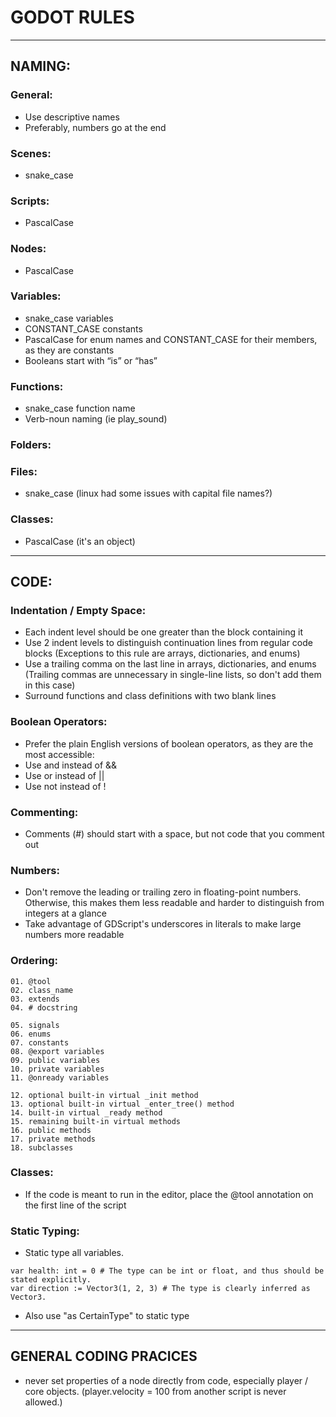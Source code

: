 # GODOT RULES

---

## NAMING:

### General:
- Use descriptive names
- Preferably, numbers go at the end

### Scenes:
- snake_case

### Scripts:
- PascalCase

### Nodes:
- PascalCase

### Variables:
- snake_case variables
- CONSTANT_CASE constants
- PascalCase for enum names and CONSTANT_CASE for their members, as they are constants
- Booleans start with “is” or “has”

### Functions:
- snake_case function name 
- Verb-noun naming (ie play_sound)

### Folders:

### Files:
- snake_case (linux had some issues with capital file names?)

### Classes:
- PascalCase (it's an object)

---

## CODE:

### Indentation / Empty Space:
- Each indent level should be one greater than the block containing it
- Use 2 indent levels to distinguish continuation lines from regular code blocks (Exceptions to this rule are arrays, dictionaries, and enums)
- Use a trailing comma on the last line in arrays, dictionaries, and enums (Trailing commas are unnecessary in single-line lists, so don't add them in this case)
- Surround functions and class definitions with two blank lines

### Boolean Operators:
- Prefer the plain English versions of boolean operators, as they are the most accessible:
- Use and instead of &&
- Use or instead of ||
- Use not instead of !

### Commenting:
- Comments (#) should start with a space, but not code that you comment out

### Numbers:
- Don't remove the leading or trailing zero in floating-point numbers. Otherwise, this makes them less readable and harder to distinguish from integers at a glance
- Take advantage of GDScript's underscores in literals to make large numbers more readable

### Ordering:
```
01. @tool
02. class_name
03. extends
04. # docstring

05. signals
06. enums
07. constants
08. @export variables
09. public variables
10. private variables
11. @onready variables

12. optional built-in virtual _init method
13. optional built-in virtual _enter_tree() method
14. built-in virtual _ready method
15. remaining built-in virtual methods
16. public methods
17. private methods
18. subclasses
```

### Classes:
- If the code is meant to run in the editor, place the @tool annotation on the first line of the script

### Static Typing:
- Static type all variables.
```
var health: int = 0 # The type can be int or float, and thus should be stated explicitly.
var direction := Vector3(1, 2, 3) # The type is clearly inferred as Vector3.
```
- Also use "as CertainType" to static type

---

## GENERAL CODING PRACICES

- never set properties of a node directly from code, especially player / core objects.  (player.velocity = 100 from another script is never allowed.)




